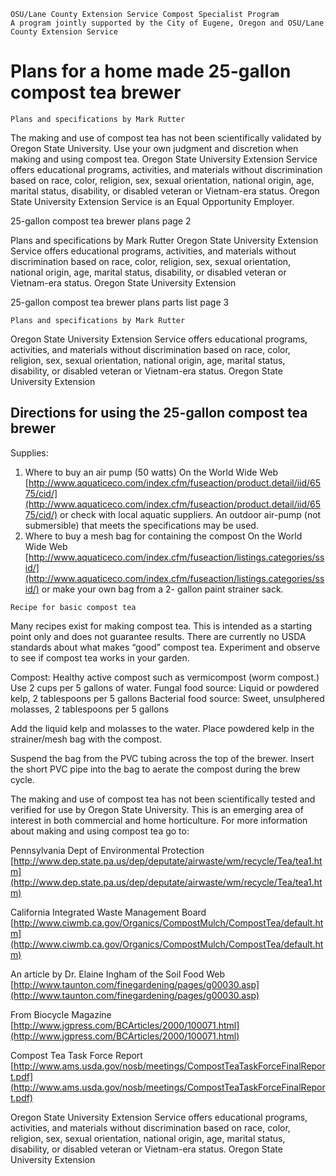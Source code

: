 ```
OSU/Lane County Extension Service Compost Specialist Program
A program jointly supported by the City of Eugene, Oregon and OSU/Lane County Extension Service
```
# Plans for a home made 25-gallon compost tea brewer
[](https://github.com/boogie-brew/brewer/raw/master/Screenshot%202018-04-08%2023.58.12.png)
```
Plans and specifications by Mark Rutter
```
The making and use of compost tea has not been scientifically validated by Oregon State University. Use your own
judgment and discretion when making and using compost tea.
Oregon State University Extension Service offers educational programs, activities, and materials without discrimination
based on race, color, religion, sex, sexual orientation, national origin, age, marital status, disability, or disabled veteran or
Vietnam-era status. Oregon State University Extension Service is an Equal Opportunity Employer.


25-gallon compost tea brewer plans page 2

Plans and specifications by Mark Rutter
Oregon State University Extension Service offers educational programs, activities, and materials without discrimination based on race, color, religion,
sex, sexual orientation, national origin, age, marital status, disability, or disabled veteran or Vietnam-era status. Oregon State University Extension


25-gallon compost tea brewer plans parts list page 3

```
Plans and specifications by Mark Rutter
```
Oregon State University Extension Service offers educational programs, activities, and materials without discrimination based on race, color, religion,
sex, sexual orientation, national origin, age, marital status, disability, or disabled veteran or Vietnam-era status. Oregon State University Extension


## Directions for using the 25-gallon compost tea brewer

Supplies:

1. Where to buy an air pump (50 watts)
On the World Wide Web
[http://www.aquaticeco.com/index.cfm/fuseaction/product.detail/iid/6575/cid/](http://www.aquaticeco.com/index.cfm/fuseaction/product.detail/iid/6575/cid/)
or check with local aquatic suppliers. An outdoor air-pump (not submersible) that meets the
specifications may be used.
2. Where to buy a mesh bag for containing the compost
On the World Wide Web
[http://www.aquaticeco.com/index.cfm/fuseaction/listings.categories/ssid/](http://www.aquaticeco.com/index.cfm/fuseaction/listings.categories/ssid/)
or make your own bag from a 2- gallon paint strainer sack.

```
Recipe for basic compost tea
```
Many recipes exist for making compost tea. This is intended as a starting point only and does not
guarantee results. There are currently no USDA standards about what makes “good” compost tea.
Experiment and observe to see if compost tea works in your garden.

Compost:
Healthy active compost such as vermicompost (worm compost.) Use 2 cups per 5 gallons of water.
Fungal food source: Liquid or powdered kelp, 2 tablespoons per 5 gallons
Bacterial food source: Sweet, unsulphered molasses, 2 tablespoons per 5 gallons

Add the liquid kelp and molasses to the water. Place powdered kelp in the strainer/mesh bag with the
compost.

Suspend the bag from the PVC tubing across the top of the brewer. Insert the short PVC pipe into the
bag to aerate the compost during the brew cycle.

The making and use of compost tea has not been scientifically tested and verified for use by Oregon
State University. This is an emerging area of interest in both commercial and home horticulture. For
more information about making and using compost tea go to:

Pennsylvania Dept of Environmental Protection
[http://www.dep.state.pa.us/dep/deputate/airwaste/wm/recycle/Tea/tea1.htm](http://www.dep.state.pa.us/dep/deputate/airwaste/wm/recycle/Tea/tea1.htm)

California Integrated Waste Management Board
[http://www.ciwmb.ca.gov/Organics/CompostMulch/CompostTea/default.htm](http://www.ciwmb.ca.gov/Organics/CompostMulch/CompostTea/default.htm)

An article by Dr. Elaine Ingham of the Soil Food Web
[http://www.taunton.com/finegardening/pages/g00030.asp](http://www.taunton.com/finegardening/pages/g00030.asp)

From Biocycle Magazine
[http://www.jgpress.com/BCArticles/2000/100071.html](http://www.jgpress.com/BCArticles/2000/100071.html)

Compost Tea Task Force Report
[http://www.ams.usda.gov/nosb/meetings/CompostTeaTaskForceFinalReport.pdf](http://www.ams.usda.gov/nosb/meetings/CompostTeaTaskForceFinalReport.pdf)

Oregon State University Extension Service offers educational programs, activities, and materials without discrimination based on race, color, religion,
sex, sexual orientation, national origin, age, marital status, disability, or disabled veteran or Vietnam-era status. Oregon State University Extension


